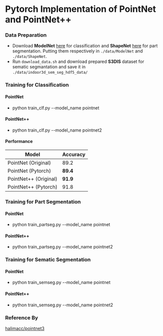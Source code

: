 # Pytorch Implementation of PointNet and PointNet++ 

### Data Preparation
* Download **ModelNet** [here](http://modelnet.cs.princeton.edu/ModelNet40.zip) for classification and **ShapeNet** [here](https://www.shapenet.org/) for part segmentation. Putting them respectively in `./data/ModelNet` and `./data/ShapeNet`.
* Run `download_data.sh`  and download prepared **S3DIS** dataset for sematic segmantation and save it in `./data/indoor3d_sem_seg_hdf5_data/`

### Training for Classification
#### PointNet
* python train_clf.py --model_name pointnet 
#### PointNet++
* python train_clf.py --model_name pointnet2 
#### Performance
| Model | Accuracy |
|--|--|
| PointNet (Original) |  89.2|
| PointNet (Pytorch) |  **89.4**|
| PointNet++ (Original) | **91.9** |
| PointNet++ (Pytorch) | 91.8 |

### Training for Part Segmentation
#### PointNet
* python train_partseg.py --model_name pointnet
#### PointNet++
* python train_partseg.py --model_name pointnet2

### Training for Sematic Segmentation
#### PointNet
* python train_semseg.py --model_name pointnet
#### PointNet++
* python train_semseg.py --model_name pointnet2

### Reference By
[halimacc/pointnet3](https://github.com/halimacc/pointnet3)
